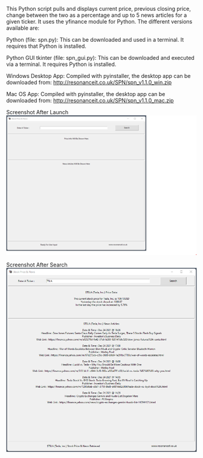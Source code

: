 This Python script pulls and displays current price, previous closing price, change between the two as a percentage and up to 5 news articles for a given ticker. It uses the yfinance module for Python. The different versions available are: 

Python (file: spn.py): 
This can be downloaded and used in a terminal. It requires that Python is installed. 

Python GUI tkinter (file: spn_gui.py): 
This can be downloaded and executed via a terminal. It requires Python is installed. 

Windows Desktop App: 
Compiled with pyinstaller, the desktop app can be downloaded from: http://resonanceit.co.uk/SPN/spn_v1.1.0_win.zip

Mac OS App: 
Compiled with pyinstaller, the desktop app can be downloaded from: http://resonanceit.co.uk/SPN/spn_v1.1.0_mac.zip

Screenshot After Launch
![Screenshot After Launch](/app_launched.png?raw=true "Stock Price & News: Screenshot (Windows)")

Screenshot After Search
![Screenshot After Search](/app_executed.png?raw=true "Stock Price & News: Screenshot (Windows)")
